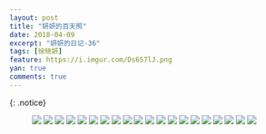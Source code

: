 ```yaml
---
layout: post
title: "妍妍的百天照"
date: 2018-04-09
excerpt: "妍妍的日记-36"
tags: [徐晓妍]
feature: https://i.imgur.com/Ds6S7lJ.png
yan: true
comments: true
---
```

{: .notice}
<figure>
    <img src="{{ site.staticUrl }}/yanyan/image/1X0A1.JPG?imageMogr2/auto-orient" />
    <img src="{{ site.staticUrl }}/yanyan/image/1X0A2.JPG?imageMogr2/auto-orient" />
    <img src="{{ site.staticUrl }}/yanyan/image/1X0A3.JPG?imageMogr2/auto-orient" />
    <img src="{{ site.staticUrl }}/yanyan/image/1X0A4.JPG?imageMogr2/auto-orient" />
    <img src="{{ site.staticUrl }}/yanyan/image/1X0A5.JPG?imageMogr2/auto-orient" />
    <img src="{{ site.staticUrl }}/yanyan/image/1X0A6.JPG?imageMogr2/auto-orient" />
    <img src="{{ site.staticUrl }}/yanyan/image/1X0A7.JPG?imageMogr2/auto-orient" />
    <img src="{{ site.staticUrl }}/yanyan/image/1X0A8.JPG?imageMogr2/auto-orient" />
    <img src="{{ site.staticUrl }}/yanyan/image/1X0A9.JPG?imageMogr2/auto-orient" />
    <img src="{{ site.staticUrl }}/yanyan/image/1X0A10.JPG?imageMogr2/auto-orient" />
    <img src="{{ site.staticUrl }}/yanyan/image/1X0A11.JPG?imageMogr2/auto-orient" />
    <img src="{{ site.staticUrl }}/yanyan/image/1X0A12.JPG?imageMogr2/auto-orient" />
    <img src="{{ site.staticUrl }}/yanyan/image/1X0A13.JPG?imageMogr2/auto-orient" />
    <img src="{{ site.staticUrl }}/yanyan/image/1X0A14.JPG?imageMogr2/auto-orient" />
    <img src="{{ site.staticUrl }}/yanyan/image/1X0A15.JPG?imageMogr2/auto-orient" />
    <img src="{{ site.staticUrl }}/yanyan/image/1X0A16.JPG?imageMogr2/auto-orient" />
    <img src="{{ site.staticUrl }}/yanyan/image/1X0A17.JPG?imageMogr2/auto-orient" />
    <img src="{{ site.staticUrl }}/yanyan/image/1X0A18.JPG?imageMogr2/auto-orient" />
    <img src="{{ site.staticUrl }}/yanyan/image/1X0A19.JPG?imageMogr2/auto-orient" />
    <img src="{{ site.staticUrl }}/yanyan/image/1X0A20.JPG?imageMogr2/auto-orient" />
</figure>

